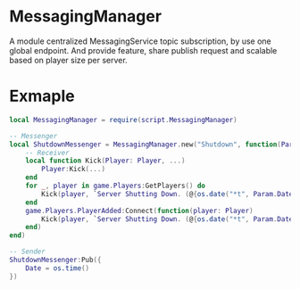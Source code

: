 # MessagingManager

A module centralized MessagingService topic subscription, by use one global endpoint.
And provide feature, share publish request and scalable based on player size per server.

# Exmaple
```lua
local MessagingManager = require(script.MessagingManager)

-- Messenger
local ShutdownMessenger = MessagingManager.new("Shutdown", function(Param)
    -- Receiver
	local function Kick(Player: Player, ...)
		Player:Kick(...)
	end
	for _, player in game.Players:GetPlayers() do
		Kick(player, `Server Shutting Down. (@{os.date("*t", Param.Date)})`)
	end
	game.Players.PlayerAdded:Connect(function(player: Player) 
		Kick(player, `Server Shutting Down. (@{os.date("*t", Param.Date)})`)
	end)
end)

-- Sender
ShutdownMessenger:Pub({
	Date = os.time()
})
```
